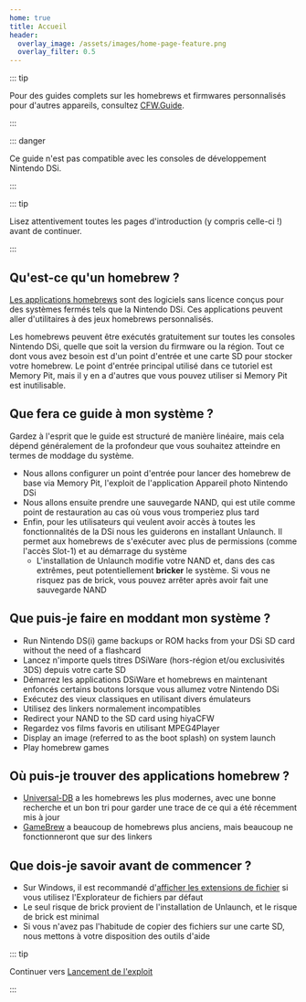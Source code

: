 ```yaml
---
home: true
title: Accueil
header:
  overlay_image: /assets/images/home-page-feature.png
  overlay_filter: 0.5
---
```


::: tip

Pour des guides complets sur les homebrews et firmwares personnalisés pour d'autres appareils, consultez [CFW.Guide](https://cfw.guide/).

:::

::: danger

Ce guide n'est pas compatible avec les consoles de développement Nintendo DSi.

:::

::: tip

Lisez attentivement toutes les pages d'introduction (y compris celle-ci !) avant de continuer.

:::

## Qu'est-ce qu'un homebrew ?

[Les applications homebrews](https://fr.wikipedia.org/wiki/Homebrew_(jeu_vidéo)) sont des logiciels sans licence conçus pour des systèmes fermés tels que la Nintendo DSi. Ces applications peuvent aller d'utilitaires à des jeux homebrews personnalisés.

Les homebrews peuvent être exécutés gratuitement sur toutes les consoles Nintendo DSi, quelle que soit la version du firmware ou la région. Tout ce dont vous avez besoin est d'un point d'entrée et une carte SD pour stocker votre homebrew. Le point d'entrée principal utilisé dans ce tutoriel est Memory Pit, mais il y en a d'autres que vous pouvez utiliser si Memory Pit est inutilisable.

## Que fera ce guide à mon système ?

Gardez à l'esprit que le guide est structuré de manière linéaire, mais cela dépend généralement de la profondeur que vous souhaitez atteindre en termes de moddage du système.

- Nous allons configurer un point d'entrée pour lancer des homebrew de base via Memory Pit, l'exploit de l'application Appareil photo Nintendo DSi
- Nous allons ensuite prendre une sauvegarde NAND, qui est utile comme point de restauration au cas où vous vous tromperiez plus tard
- Enfin, pour les utilisateurs qui veulent avoir accès à toutes les fonctionnalités de la DSi nous les guiderons en installant Unlaunch. Il permet aux homebrews de s'exécuter avec plus de permissions (comme l'accès Slot-1) et au démarrage du système
   - L'installation de Unlaunch modifie votre NAND et, dans des cas extrêmes, peut potentiellement **bricker** le système. Si vous ne risquez pas de brick, vous pouvez arrêter après avoir fait une sauvegarde NAND

## Que puis-je faire en moddant mon système ?

- Run Nintendo DS(i) game backups or ROM hacks from your DSi SD card without the need of a flashcard
- Lancez n'importe quels titres DSiWare (hors-région et/ou exclusivités 3DS) depuis votre carte SD
- Démarrez les applications DSiWare et homebrews en maintenant enfoncés certains boutons lorsque vous allumez votre Nintendo DSi
- Exécutez des vieux classiques en utilisant divers émulateurs
- Utilisez des linkers normalement incompatibles
- Redirect your NAND to the SD card using hiyaCFW
- Regardez vos films favoris en utilisant MPEG4Player
- Display an image (referred to as the boot splash) on system launch
- Play homebrew games

## Où puis-je trouver des applications homebrew ?

- [Universal-DB](https://db.universal-team.net/ds) a les homebrews les plus modernes, avec une bonne recherche et un bon tri pour garder une trace de ce qui a été récemment mis à jour
- [GameBrew](https://www.gamebrew.org/wiki/List_of_all_DS_homebrew) a beaucoup de homebrews plus anciens, mais beaucoup ne fonctionneront que sur des linkers

## Que dois-je savoir avant de commencer ?

- Sur Windows, il est recommandé d'[afficher les extensions de fichier](file-extensions-%28windows%29) si vous utilisez l'Explorateur de fichiers par défaut
- Le seul risque de brick provient de l'installation de Unlaunch, et le risque de brick est minimal
- Si vous n'avez pas l'habitude de copier des fichiers sur une carte SD, nous mettons à votre disposition des outils d'aide

::: tip

Continuer vers [Lancement de l'exploit](launching-the-exploit)

:::

